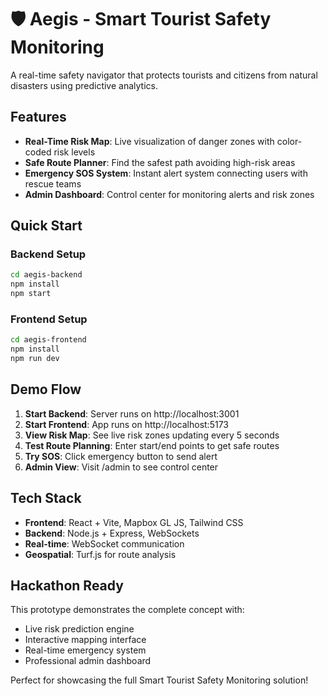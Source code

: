 # 🛡️ Aegis - Smart Tourist Safety Monitoring

A real-time safety navigator that protects tourists and citizens from natural disasters using predictive analytics.

## Features

- **Real-Time Risk Map**: Live visualization of danger zones with color-coded risk levels
- **Safe Route Planner**: Find the safest path avoiding high-risk areas
- **Emergency SOS System**: Instant alert system connecting users with rescue teams
- **Admin Dashboard**: Control center for monitoring alerts and risk zones

## Quick Start

### Backend Setup
```bash
cd aegis-backend
npm install
npm start
```

### Frontend Setup
```bash
cd aegis-frontend
npm install
npm run dev
```

## Demo Flow

1. **Start Backend**: Server runs on http://localhost:3001
2. **Start Frontend**: App runs on http://localhost:5173
3. **View Risk Map**: See live risk zones updating every 5 seconds
4. **Test Route Planning**: Enter start/end points to get safe routes
5. **Try SOS**: Click emergency button to send alert
6. **Admin View**: Visit /admin to see control center

## Tech Stack

- **Frontend**: React + Vite, Mapbox GL JS, Tailwind CSS
- **Backend**: Node.js + Express, WebSockets
- **Real-time**: WebSocket communication
- **Geospatial**: Turf.js for route analysis

## Hackathon Ready

This prototype demonstrates the complete concept with:
- Live risk prediction engine
- Interactive mapping interface
- Real-time emergency system
- Professional admin dashboard

Perfect for showcasing the full Smart Tourist Safety Monitoring solution!